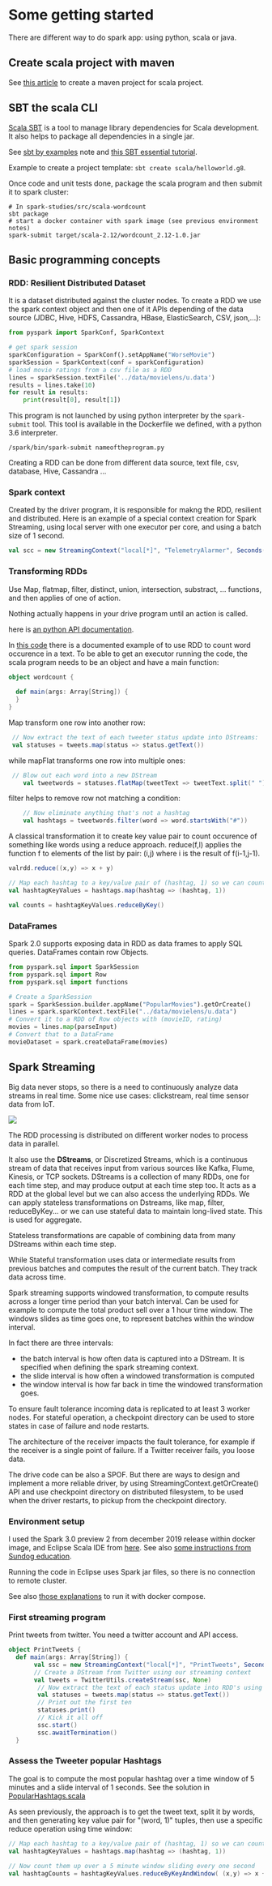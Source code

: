 # Some getting started

There are different way to do spark app: using python, scala or java.

## Create scala project with maven

See [this article](https://docs.scala-lang.org/tutorials/scala-with-maven.html) to create a maven project for scala project.

## SBT the scala CLI

[Scala SBT](http://scala-sbt.org) is a tool to manage library dependencies for Scala development. It also helps to package all dependencies in a single jar.

See [sbt by examples](https://www.scala-sbt.org/1.x/docs/sbt-by-example.html) note and [this SBT essential tutorial](https://www.scalawilliam.com/essential-sbt/).

Example to create a project template: `sbt create scala/helloworld.g8`.

Once code and unit tests done, package the scala program and then submit it to spark cluster:

```shell
# In spark-studies/src/scala-wordcount
sbt package
# start a docker container with spark image (see previous environment notes)
spark-submit target/scala-2.12/wordcount_2.12-1.0.jar
```

## Basic programming concepts

### RDD: Resilient Distributed Dataset

It is a dataset distributed against the cluster nodes. To create a RDD we use the spark context object and then one of it APIs depending of the data source (JDBC, Hive, HDFS, Cassandra, HBase, ElasticSearch, CSV, json,...):

```python
from pyspark import SparkConf, SparkContext

# get spark session
sparkConfiguration = SparkConf().setAppName("WorseMovie")
sparkSession = SparkContext(conf = sparkConfiguration)
# load movie ratings from a csv file as a RDD
lines = sparkSession.textFile('../data/movielens/u.data')
results = lines.take(10)
for result in results:
    print(result[0], result[1])
```

This program is not launched by using python interpreter by the `spark-submit` tool. This tool is available in the Dockerfile we defined, with a python 3.6 interpreter.

```
/spark/bin/spark-submit nameoftheprogram.py
```

Creating a RDD can be done from different data source, text file, csv, database, Hive, Cassandra ...

### Spark context

Created by the driver program, it is responsible for makng the RDD, resilient and distributed. Here is an example of a special context creation for Spark Streaming, using local server with one executor per core, and using a batch size of 1 second.

```scala
val scc = new StreamingContext("local[*]", "TelemetryAlarmer", Seconds(1))
```

### Transforming RDDs

Use Map, flatmap, filter, distinct, union, intersection, substract, ... functions, and then applies of one of action.

Nothing actually happens in your drive program until an action is called.

here is [an python API documentation](https://spark.apache.org/docs/latest/api/python/index.html).

In [this code](https://github.com/jbcodeforce/spark-studies/blob/master/src/SparkStreaming/SparkStreamingSamples/src/jbcodeforce/rdd/samples/wordscale.scala) there is a documented example of to use RDD to count word occurence in a text.
To be able to get an executor running the code, the scala program needs to be an object and have a main function:

```scala
object wordcount {
  
  def main(args: Array[String]) {
  }
}
```

Map transform one row into another row:

```scala
 // Now extract the text of each tweeter status update into DStreams:
 val statuses = tweets.map(status => status.getText())
```

while mapFlat transforms one row into multiple ones:

```scala
 // Blow out each word into a new DStream
    val tweetwords = statuses.flatMap(tweetText => tweetText.split(" "))
```

filter helps to remove row not matching a condition:

```scala
    // Now eliminate anything that's not a hashtag
    val hashtags = tweetwords.filter(word => word.startsWith("#"))
```

A classical transformation  it to create key value pair to count occurence of something like words using a reduce approach. reduce(f,l) applies the function f to elements of the list by pair: (i,j) where i is the result of f(i-1,j-1).

```scala
valrdd.reduce((x,y) => x + y)
```

```scala
// Map each hashtag to a key/value pair of (hashtag, 1) so we can count them up by adding up the values
val hashtagKeyValues = hashtags.map(hashtag => (hashtag, 1))

val counts = hashtagKeyValues.reduceByKey()
```

### DataFrames

Spark 2.0 supports exposing data in RDD as data frames to apply SQL queries. DataFrames contain row Objects.

```python
from pyspark.sql import SparkSession
from pyspark.sql import Row
from pyspark.sql import functions

# Create a SparkSession 
spark = SparkSession.builder.appName("PopularMovies").getOrCreate()
lines = spark.sparkContext.textFile("../data/movielens/u.data")
# Convert it to a RDD of Row objects with (movieID, rating)
movies = lines.map(parseInput)
# Convert that to a DataFrame
movieDataset = spark.createDataFrame(movies)
```

## Spark Streaming

Big data never stops, so there is a need to continuously analyze data streams in real time. Some nice use cases: clickstream, real time sensor data from IoT. 

![](images/spark-streaming.png)

The RDD processing is distributed on different worker nodes to process data in parallel.

It also use the **DStreams**, or Discretized Streams, which is a continuous stream of data that receives input from various sources like Kafka, Flume, Kinesis, or TCP sockets.
DStreams is a collection of many RDDs, one for each time step, and may produce output at each time step too. It acts as a RDD at the global level but we can also access the underlying RDDs. We can apply stateless transformations on Dstreams, like map, filter, reduceByKey... or we can use stateful data to maintain long-lived state. This is used for aggregate.

Stateless transformations are capable of combining data from many DStreams within each time step.

While Stateful transformation uses data or intermediate results from previous batches and computes the result of the current batch. They track data across time.

Spark streaming supports windowed transformation, to compute results across a longer time period than your batch interval. Can be used for example to compute the total product sell over a 1 hour time window. The windows slides as time goes one, to represent batches within the window interval.

In fact there are three intervals:

* the batch interval is how often data is captured into a DStream. It is specified when defining the spark streaming context.
* the slide interval is how often a windowed transformation is computed
* the window interval is how far back in time the windowed transformation goes.

To ensure fault tolerance incoming data is replicated to at least 3 worker nodes. For stateful operation, a checkpoint directory can be used to store states in case of failure and node restarts.

The architecture of the receiver impacts the fault tolerance, for example if the receiver is a single point of failure. If a Twitter receiver fails, you loose data.

The drive code can be also a SPOF. But there are ways to design and implement a more reliable driver, by using StreamingContext.getOrCreate() API and use checkpoint directory on distributed filesystem, to be used when the driver restarts, to pickup from the checkpoint directory.

### Environment setup

I used the Spark 3.0 preview 2 from december 2019 release within docker image, and Eclipse Scala IDE from [here](http://scala-ide.org/download/sdk.html). See also [some instructions from Sundog education](https://sundog-education.com/spark-streaming).

Running the code in Eclipse uses Spark jar files, so there is no connection to remote cluster.

See also [those explanations](http://jbcodeforce.github.io/spark-studies/#using-docker-compose) to run it with docker compose. 

### First streaming program

Print tweets from twitter. You need a twitter account and API access.

```scala
object PrintTweets {
  def main(args: Array[String]) {
       val ssc = new StreamingContext("local[*]", "PrintTweets", Seconds(1))
       // Create a DStream from Twitter using our streaming context
       val tweets = TwitterUtils.createStream(ssc, None)
        // Now extract the text of each status update into RDD's using map()
        val statuses = tweets.map(status => status.getText())
        // Print out the first ten
        statuses.print()
        // Kick it all off
        ssc.start()
        ssc.awaitTermination()
  }
```

### Assess the Tweeter popular Hashtags

The goal is to compute the most popular hashtag over a time window of 5 minutes and a slide interval of 1 seconds. See the solution in [PopularHashtags.scala]()

As seen previously, the approach is to get the tweet text, split it by words, and then generating key value pair for "(word, 1)" tuples, then use a specific reduce operation using time window:

```scala
// Map each hashtag to a key/value pair of (hashtag, 1) so we can count them up by adding up the values
val hashtagKeyValues = hashtags.map(hashtag => (hashtag, 1))
  
// Now count them up over a 5 minute window sliding every one second
val hashtagCounts = hashtagKeyValues.reduceByKeyAndWindow( (x,y) => x + y, (x,y) => x - y, Seconds(300), Seconds(1))
  
```